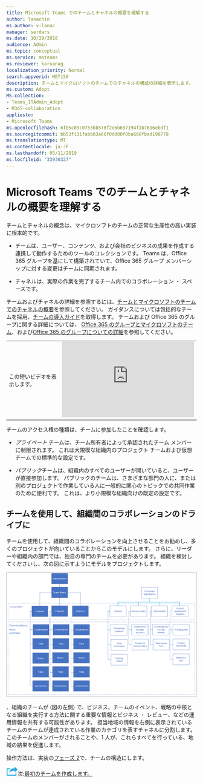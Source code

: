 ```yaml
---
title: Microsoft Teams でのチームとチャネルの概要を理解する
author: lanachin
ms.author: v-lanac
manager: serdars
ms.date: 10/29/2018
audience: Admin
ms.topic: conceptual
ms.service: msteams
ms.reviewer: karuanag
localization_priority: Normal
search.appverid: MET150
description: チームとマイクロソフトのチームでのチャネルの構成の詳細を表示します。
ms.custom: Adopt
MS.collection:
- Teams_ITAdmin_Adopt
- M365-collaboration
appliesto:
- Microsoft Teams
ms.openlocfilehash: 6f85c85c0753bb578f2e6b697194f1b7616ebdf1
ms.sourcegitcommit: bb53f131fabb03a66f0d000f8ba668fbad190778
ms.translationtype: MT
ms.contentlocale: ja-JP
ms.lasthandoff: 05/11/2019
ms.locfileid: "33930327"
---
```

# <a name="understand-teams-and-channels-in-microsoft-teams"></a>Microsoft Teams でのチームとチャネルの概要を理解する

チームとチャネルの概念は、マイクロソフトのチームの正常な生産性の高い実装に根本的です。 

- チームは、ユーザー、コンテンツ、および会社のビジネスの成果を作成する連携して動作するためのツールのコレクションです。 Teams は、Office 365 グループを基にして構築されていて、Office 365 グループ メンバーシップに対する変更はチームに同期されます。 

- チャネルは、実際の作業を完了するチーム内でのコラボレーション ・ スペースです。 

チームおよびチャネルの詳細を参照するには、[チームとマイクロソフトのチームでのチャネルの概要](teams-channels-overview.md)を参照してください。 ガイダンスについては包括的なチームを採用、[チームの導入ガイド](https:aka.ms/teamstoolkit)を取得します。 チームおよび Office 365 のグループに関する詳細については、 [Office 365 のグループとマイクロソフトのチーム](office-365-groups.md)、および[Office 365 のグループについての詳細](https://support.office.com/article/Learn-about-Office-365-groups-b565caa1-5c40-40ef-9915-60fdb2d97fa2)を参照してください。


|  |  |
|---------|---------|
| この短いビデオを表示します。   | <iframe width="350" height="200" src="https://www.youtube.com/embed/hjJWtoaRJeE" frameborder="0" allowfullscreen></iframe>   |



チームのアクセス権の種類は、チームに参加したことを確認します。

- *プライベート* チームは、チーム所有者によって承認されたチーム メンバーに制限されます。 これは大規模な組織内のプロジェクト チームおよび仮想チームでの標準的な設定です。

- *パブリック*チームは、組織内のすべてのユーザーが開いていると、ユーザーが直接参加します。 パブリックのチームは、さまざまな部門の人に、または別のプロジェクトで作業している人に一般的に関心のトピックでの共同作業のために便利です。 これは、より小規模な組織向けの既定の設定です。

## <a name="use-teams-to-drive-cross-organization-collaboration"></a>チームを使用して、組織間のコラボレーションのドライブに

チームを使用して、組織間のコラボレーションを向上させることをお勧めし、多くのプロジェクトが向いていることからこのモデルにします。 さらに、リーダーや組織内の部門では、独自の専門のチームを必要があります。 組織を検討してくださいし、次の図に示すようにモデルをプロジェクトします。

![組織およびプロジェクト モデル](media/teams-adoption-organization-project.png)

、組織のチームが (図の左側) で、ビジネス、チームのイベント、戦略の中核となる組織を実行する方法に関する重要な情報とビジネス ・ レビュー、などの運用情報を共有する可能性があります。 担当地域の情報を右側に表示されているチームのチームが達成されている作業のカテゴリを表すチャネルに分割します。 このチームのメンバーがされることや、1 人が、これらすべてを行っている、地域の結果を促進します。
  
操作方法は、実装の[フェーズ 2](teams-adoption-phase2-experiment.md)で、チームの構造にします。

![次の手順を実行アイコン](media/teams-adoption-next-icon.png)次:[最初のチームを作成します。](teams-adoption-your-first-teams.md)
